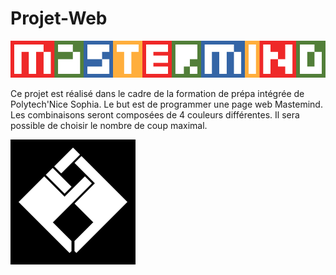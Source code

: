 # Projet-Web
![Image](https://github.com/AnEdge/Projet-Web/blob/master/Mastermind_main.png)

Ce projet est réalisé dans le cadre de la formation de prépa intégrée de Polytech'Nice Sophia.
Le but est de programmer une page web Mastemind.
Les combinaisons seront composées de 4 couleurs différentes.
Il sera possible de choisir le nombre de coup maximal.


![Image](https://github.com/AnEdge/Projet-Web/blob/master/THEGANG.png)
